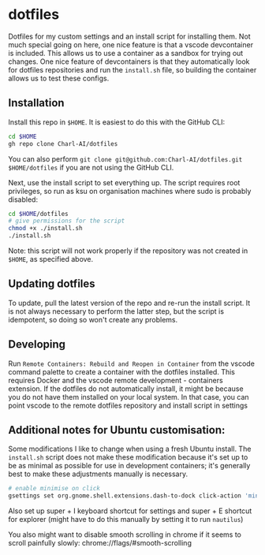 # dotfiles

Dotfiles for my custom settings and an install script for installing them. Not much special going on here,
one nice feature is that a vscode devcontainer is included. This allows us to use a container as a sandbox for
trying out changes. One nice feature of devcontainers is that they automatically look for dotfiles repositories
and run the `install.sh` file, so building the container allows us to test these configs.

## Installation

Install this repo in `$HOME`. It is easiest to do this with the GitHub CLI:
```bash
cd $HOME
gh repo clone Charl-AI/dotfiles
```
You can also perform `git clone git@github.com:Charl-AI/dotfiles.git $HOME/dotfiles` if you are not using the GitHub CLI.

Next, use the install script to set everything up. The script requires root privileges, so run as ksu on organisation machines where sudo is probably disabled:
```bash
cd $HOME/dotfiles
# give permissions for the script
chmod +x ./install.sh
./install.sh
```
Note: this script will not work properly if the repository was not created in `$HOME`, as specified above.

## Updating dotfiles

To update, pull the latest version of the repo and re-run the install script. It is not always necessary to perform the latter step, but the script is idempotent, so doing so won't create any problems.

## Developing

Run `Remote Containers: Rebuild and Reopen in Container` from the vscode command palette to create a container with the dotfiles installed.
This requires Docker and the vscode remote development - containers extension. If the dotfiles do not automatically install, it might be
because you do not have them installed on your local system. In that case, you can point vscode to the remote dotfiles repository and install script in settings

## Additional notes for Ubuntu customisation:

Some modifications I like to change when using a fresh Ubuntu install. The `install.sh` script does not make these modification because it's set up to be as minimal as possible for use in development containers; it's generally best to make these adjustments manually is necessary.
```bash
# enable minimise on click
gsettings set org.gnome.shell.extensions.dash-to-dock click-action 'minimize'
```

Also set up super + I keyboard shortcut for settings and super + E shortcut for explorer (might have to do this manually by setting it to run ```nautilus```)

You also might want to disable smooth scrolling in chrome if it seems to scroll painfully slowly:
chrome://flags/#smooth-scrolling
